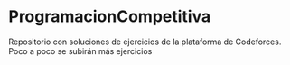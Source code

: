 # ProgramacionCompetitiva
Repositorio con soluciones de ejercicios de la plataforma de Codeforces.
Poco a poco se subirán más ejercicios